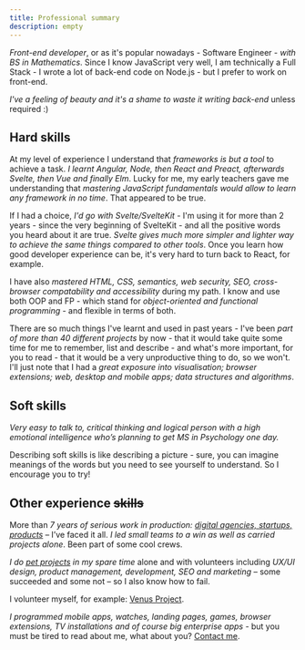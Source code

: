 ```yaml
---
title: Professional summary
description: empty
---
```


_Front-end developer_, or as it's popular nowadays - Software Engineer - _with BS in Mathematics_. Since I know JavaScript very well, I am technically a Full Stack - I wrote a lot of back-end code on Node.js - but I prefer to work on front-end.

_I've a feeling of beauty and it's a shame to waste it writing back-end_ unless required :)

## Hard skills

At my level of experience I understand that _frameworks is but a tool_ to achieve a task. _I learnt Angular, Node, then React and Preact, afterwards Svelte, then Vue and finally Elm_. Lucky for me, my early teachers gave me understanding that _mastering JavaScript fundamentals would allow to learn any framework in no time_. That appeared to be true.

If I had a choice, _I'd go with Svelte/SvelteKit_ - I'm using it for more than 2 years - since the very beginning of SvelteKit - and all the positive words you heard about it are true. _Svelte gives much more simpler and lighter way to achieve the same things compared to other tools_. Once you learn how good developer experience can be, it's very hard to turn back to React, for example.

I have also _mastered HTML, CSS, semantics, web security, SEO, cross-browser compatability and accessibility_ during my path. I know and use both OOP and FP - which stand for _object-oriented and functional programming_ - and flexible in terms of both.

There are so much things I've learnt and used in past years - I've been _part of more than 40 different projects_ by now - that it would take quite some time for me to remember, list and describe - and what's more important, for you to read - that it would be a very unproductive thing to do, so we won't. I'll just note that I had a _great exposure into visualisation; browser extensions; web, desktop and mobile apps; data structures and algorithms_.

## Soft skills

_Very easy to talk to, critical thinking and logical person with a high emotional intelligence who’s planning to get MS in Psychology one day._

Describing soft skills is like describing a picture - sure, you can imagine meanings of the words but you need to see yourself to understand. So I encourage you to try!

## Other experience ~~skills~~
More than _7 years of serious work in production: [digital agencies, startups, products](worked)_ – I’ve faced it all. _I led small teams to a win as well as carried projects alone_. Been part of some cool crews.

_I do [pet projects](../my-projects) in my spare time_ alone and with volunteers including _UX/UI design, product management, development, SEO and marketing_ – some succeeded and some not – so I also know how to fail.

I volunteer myself, for example: [Venus Project](https://www.thevenusproject.com/).

_I programmed mobile apps, watches, landing pages, games, browser extensions, TV installations and of course big enterprise apps_ - but you must be tired to read about me, what about you? [Contact me](contact-me).